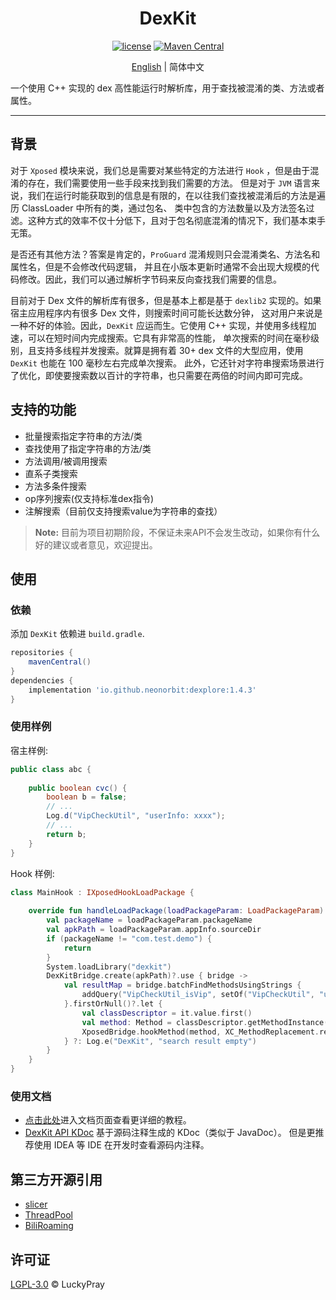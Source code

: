 <div align="center">
    <h1> DexKit </h1>

[![license](https://img.shields.io/github/license/LuckyPray/DexKit.svg)](https://www.gnu.org/licenses/lgpl-3.0.html)
[![Maven Central](https://img.shields.io/maven-central/v/org.luckypray/DexKit.svg?label=Maven%20Central)](https://search.maven.org/search?q=g:%22org.luckypray%22%20AND%20a:%22DexKit%22)

[English](https://github.com/LuckyPray/DexKit/blob/master/README.md) | 简体中文

</div>

一个使用 C++ 实现的 dex 高性能运行时解析库，用于查找被混淆的类、方法或者属性。

---

## 背景

对于 `Xposed` 模块来说，我们总是需要对某些特定的方法进行 `Hook` ，但是由于混淆的存在，我们需要使用一些手段来找到我们需要的方法。
但是对于 `JVM` 语言来说，我们在运行时能获取到的信息是有限的，在以往我们查找被混淆后的方法是遍历 ClassLoader 中所有的类，通过包名、
类中包含的方法数量以及方法签名过滤。这种方式的效率不仅十分低下，且对于包名彻底混淆的情况下，我们基本束手无策。

是否还有其他方法？答案是肯定的，`ProGuard` 混淆规则只会混淆类名、方法名和属性名，但是不会修改代码逻辑，
并且在小版本更新时通常不会出现大规模的代码修改。因此，我们可以通过解析字节码来反向查找我们需要的信息。

目前对于 Dex 文件的解析库有很多，但是基本上都是基于 `dexlib2` 实现的。如果宿主应用程序内有很多 Dex 文件，则搜索时间可能长达数分钟，
这对用户来说是一种不好的体验。因此，`DexKit` 应运而生。它使用 C++ 实现，并使用多线程加速，可以在短时间内完成搜索。它具有非常高的性能，
单次搜索的时间在毫秒级别，且支持多线程并发搜索。就算是拥有着 30+ dex 文件的大型应用，使用 `DexKit` 也能在 100 毫秒左右完成单次搜索。
此外，它还针对字符串搜索场景进行了优化，即使要搜索数以百计的字符串，也只需要在两倍的时间内即可完成。

## 支持的功能

- 批量搜索指定字符串的方法/类
- 查找使用了指定字符串的方法/类
- 方法调用/被调用搜索
- 直系子类搜索
- 方法多条件搜索
- op序列搜索(仅支持标准dex指令)
- 注解搜索（目前仅支持搜索value为字符串的查找）

> **Note:**
> 目前为项目初期阶段，不保证未来API不会发生改动，如果你有什么好的建议或者意见，欢迎提出。

## 使用

### 依赖

添加 `DexKit` 依赖进 `build.gradle`.

```gradle
repositories {
    mavenCentral()
}
dependencies {
    implementation 'io.github.neonorbit:dexplore:1.4.3'
}
```

### 使用样例

宿主样例:

```java
public class abc {
    
    public boolean cvc() {
        boolean b = false;
        // ...
        Log.d("VipCheckUtil", "userInfo: xxxx");
        // ...
        return b;
    }
}
```

Hook 样例:

```kotlin
class MainHook : IXposedHookLoadPackage {
    
    override fun handleLoadPackage(loadPackageParam: LoadPackageParam) {
        val packageName = loadPackageParam.packageName
        val apkPath = loadPackageParam.appInfo.sourceDir
        if (packageName != "com.test.demo") {
            return
        }
        System.loadLibrary("dexkit")
        DexKitBridge.create(apkPath)?.use { bridge ->
            val resultMap = bridge.batchFindMethodsUsingStrings {
                addQuery("VipCheckUtil_isVip", setOf("VipCheckUtil", "userInfo:"))
            }.firstOrNull()?.let {
                val classDescriptor = it.value.first()
                val method: Method = classDescriptor.getMethodInstance(hostClassLoader)
                XposedBridge.hookMethod(method, XC_MethodReplacement.returnConstant(true))
            } ?: Log.e("DexKit", "search result empty")
        }
    }
}
```

### 使用文档

- [点击此处](https://luckypray.org/DexKit/zh-cn/)进入文档页面查看更详细的教程。
- [DexKit API KDoc](https://luckypray.org/DexKit-Doc) 基于源码注释生成的 KDoc（类似于 JavaDoc）。
但是更推荐使用 IDEA 等 IDE 在开发时查看源码内注释。

## 第三方开源引用

- [slicer](https://cs.android.com/android/platform/superproject/+/master:tools/dexter/slicer/export/slicer/)
- [ThreadPool](https://github.com/progschj/ThreadPool)
- [BiliRoaming](https://github.com/yujincheng08/BiliRoaming)

## 许可证

[LGPL-3.0](https://www.gnu.org/licenses/lgpl-3.0.html) © LuckyPray
